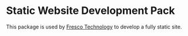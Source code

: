 # Static Website Development Pack

This package is used by [Fresco Technology](https://fresco.tech) to develop a fully static site.